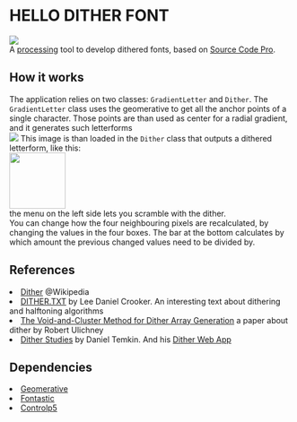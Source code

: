 <h1>HELLO DITHER FONT</h1>
<img src="https://user-images.githubusercontent.com/17408277/32441002-dcba07ba-c2f5-11e7-85a9-105228cfc045.png"><br>
A <a href="https://processing.org">processing</a> tool to develop dithered fonts, based on <a href="https://github.com/adobe-fonts/source-code-pro">Source Code Pro</a>.
<h2>How it works</h2>
The application relies on two classes: <code>GradientLetter</code> and <code>Dither</code>.
The <code>GradientLetter</code> class uses the geomerative to get all the anchor points of a single character. Those points are than used as center for a radial gradient, and it generates such letterforms<br>
<img src="https://user-images.githubusercontent.com/17408277/32440985-c9deedea-c2f5-11e7-8b42-9c686258f337.png">
This image is than loaded in the <code>Dither</code> class that outputs a dithered letterform, like this:<br>
<img src="https://user-images.githubusercontent.com/17408277/32441258-1897921a-c2f7-11e7-9836-0f06eb04580b.png" style="height:100px; width: auto;"><br>
the menu on the left side lets you scramble with the dither.<br>
You can change how the four neighbouring pixels are recalculated, by changing the values in the four boxes. The bar at the bottom calculates by which amount the previous changed values need to be divided by.
<h2>References</h2>
<li><a href="https://en.wikipedia.org/wiki/Dither">Dither</a> @Wikipedia</li>
<li><a href="http://www.efg2.com/Lab/Library/ImageProcessing/DHALF.TXT">DITHER.TXT</a> by Lee Daniel Crooker. An interesting text about dithering and halftoning algorithms</li>
<li><a href="http://cv.ulichney.com/papers/1993-void-cluster.pdf">The Void-and-Cluster Method for Dither Array Generation</a> a paper about dither by Robert Ulichney</li>
<li><a href="http://danieltemkin.com/DitherStudies/About">Dither Studies</a> by Daniel Temkin. And his <a href="http://danieltemkin.com/DitherStudies/">Dither Web App</a></li>
<h2>Dependencies</h2>
<li><a href="http://www.ricardmarxer.com/geomerative/">Geomerative</a></li>
<li><a href="http://code.andreaskoller.com/libraries/fontastic/">Fontastic</a></li>
<li><a href="http://www.sojamo.de/libraries/controlP5/">Controlp5</a></li>
